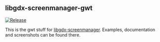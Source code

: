 ## libgdx-screenmanager-gwt

[![Release](https://jitpack.io/v/crykn/libgdx-screenmanager-gwt.svg)](https://jitpack.io/#crykn/libgdx-screenmanager-gwt)

This is the gwt stuff for [libgdx-screenmanager](https://github.com/crykn/libgdx-screenmanager). Examples, documentation and screenshots can be found there.